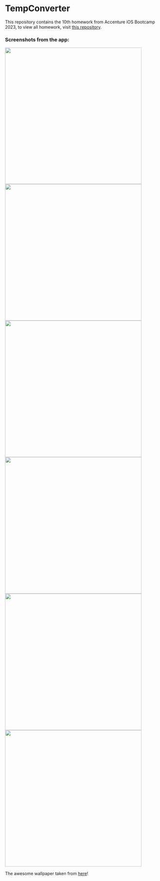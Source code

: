 # TempConverter

This repository contains the 10th homework from Accenture iOS Bootcamp 2023, to view all homework, visit [this repository](https://github.com/patricijav/HomeWorks).

### Screenshots from the app:

<img src="https://user-images.githubusercontent.com/100102718/232320056-cd5066b9-b833-4fd3-8187-3dce76ff6f32.png" height="450">
<img src="https://user-images.githubusercontent.com/100102718/232320063-c916c5bf-b114-441d-bcdd-7ab20ebe1c52.png" height="450">
<img src="https://user-images.githubusercontent.com/100102718/232320066-07faa019-5642-4fea-93e6-72b52f885c72.png" height="450">
<img src="https://user-images.githubusercontent.com/100102718/232320069-c0c015b9-863e-4bdf-bfce-104e039f18e9.png" height="450">
<img src="https://user-images.githubusercontent.com/100102718/232320070-f385751e-2c6c-4fe9-9abc-4d9900fab5af.png" height="450">
<img src="https://user-images.githubusercontent.com/100102718/232320072-19e5f699-6142-470f-afcb-8f5e0109682f.png" height="450">

The awesome wallpaper taken from [here](https://dynamicwallpaper.club/wallpaper/s4kq14rpszi)!
